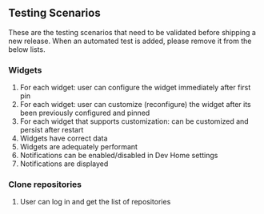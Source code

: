 ## Testing Scenarios

These are the testing scenarios that need to be validated before shipping a new release.  When an automated test is added, please remove it from the below lists.

### Widgets

1. For each widget: user can configure the widget immediately after first pin
2. For each widget: user can customize (reconfigure) the widget after its been previously configured and pinned
3. For each widget that supports customization: can be customized and persist after restart
4. Widgets have correct data
5. Widgets are adequately performant
6. Notifications can be enabled/disabled in Dev Home settings
7. Notifications are displayed

### Clone repositories

1. User can log in and get the list of repositories
